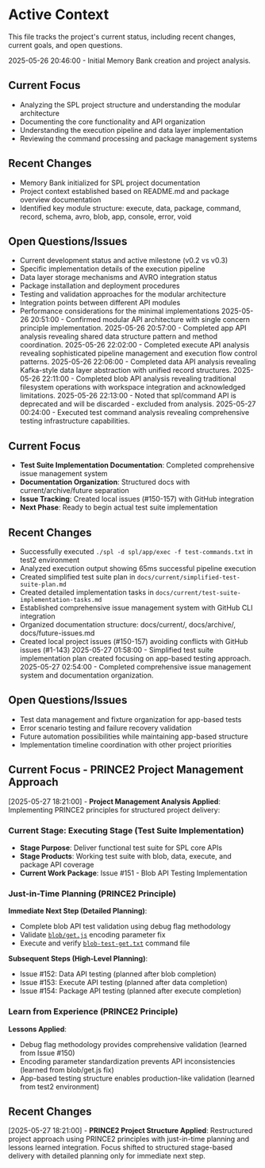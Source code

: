# Active Context

This file tracks the project's current status, including recent changes, current goals, and open questions.

2025-05-26 20:46:00 - Initial Memory Bank creation and project analysis.

## Current Focus

- Analyzing the SPL project structure and understanding the modular architecture
- Documenting the core functionality and API organization
- Understanding the execution pipeline and data layer implementation
- Reviewing the command processing and package management systems

## Recent Changes

- Memory Bank initialized for SPL project documentation
- Project context established based on README.md and package overview documentation
- Identified key module structure: execute, data, package, command, record, schema, avro, blob, app, console, error, void

## Open Questions/Issues

- Current development status and active milestone (v0.2 vs v0.3)
- Specific implementation details of the execution pipeline
- Data layer storage mechanisms and AVRO integration status
- Package installation and deployment procedures
- Testing and validation approaches for the modular architecture
- Integration points between different API modules
- Performance considerations for the minimal implementations
2025-05-26 20:51:00 - Confirmed modular API architecture with single concern principle implementation.
2025-05-26 20:57:00 - Completed app API analysis revealing shared data structure pattern and method coordination.
2025-05-26 22:02:00 - Completed execute API analysis revealing sophisticated pipeline management and execution flow control patterns.
2025-05-26 22:06:00 - Completed data API analysis revealing Kafka-style data layer abstraction with unified record structures.
2025-05-26 22:11:00 - Completed blob API analysis revealing traditional filesystem operations with workspace integration and acknowledged limitations.
2025-05-26 22:13:00 - Noted that spl/command API is deprecated and will be discarded - excluded from analysis.
2025-05-27 00:24:00 - Executed test command analysis revealing comprehensive testing infrastructure capabilities.

## Current Focus

- **Test Suite Implementation Documentation**: Completed comprehensive issue management system
- **Documentation Organization**: Structured docs with current/archive/future separation
- **Issue Tracking**: Created local issues (#150-157) with GitHub integration
- **Next Phase**: Ready to begin actual test suite implementation

## Recent Changes

- Successfully executed `./spl -d spl/app/exec -f test-commands.txt` in test2 environment
- Analyzed execution output showing 65ms successful pipeline execution
- Created simplified test suite plan in `docs/current/simplified-test-suite-plan.md`
- Created detailed implementation tasks in `docs/current/test-suite-implementation-tasks.md`
- Established comprehensive issue management system with GitHub CLI integration
- Organized documentation structure: docs/current/, docs/archive/, docs/future-issues.md
- Created local project issues (#150-157) avoiding conflicts with GitHub issues (#1-143)
2025-05-27 01:58:00 - Simplified test suite implementation plan created focusing on app-based testing approach.
2025-05-27 02:54:00 - Completed comprehensive issue management system and documentation organization.

## Open Questions/Issues

- Test data management and fixture organization for app-based tests
- Error scenario testing and failure recovery validation
- Future automation possibilities while maintaining app-based structure
- Implementation timeline coordination with other project priorities
## Current Focus - PRINCE2 Project Management Approach

[2025-05-27 18:21:00] - **Project Management Analysis Applied**: Implementing PRINCE2 principles for structured project delivery:

### Current Stage: Executing Stage (Test Suite Implementation)
- **Stage Purpose**: Deliver functional test suite for SPL core APIs
- **Stage Products**: Working test suite with blob, data, execute, and package API coverage
- **Current Work Package**: Issue #151 - Blob API Testing Implementation

### Just-in-Time Planning (PRINCE2 Principle)
**Immediate Next Step (Detailed Planning)**:
- Complete blob API test validation using debug flag methodology
- Validate [`blob/get.js`](modules/spl/blob/get.js) encoding parameter fix
- Execute and verify [`blob-test-get.txt`](spl/apps/test-suite/batches/blob-test-get.txt) command file

**Subsequent Steps (High-Level Planning)**:
- Issue #152: Data API testing (planned after blob completion)
- Issue #153: Execute API testing (planned after data completion)
- Issue #154: Package API testing (planned after execute completion)

### Learn from Experience (PRINCE2 Principle)
**Lessons Applied**:
- Debug flag methodology provides comprehensive validation (learned from Issue #150)
- Encoding parameter standardization prevents API inconsistencies (learned from blob/get.js fix)
- App-based testing structure enables production-like validation (learned from test2 environment)

## Recent Changes

[2025-05-27 18:21:00] - **PRINCE2 Project Structure Applied**: Restructured project approach using PRINCE2 principles with just-in-time planning and lessons learned integration. Focus shifted to structured stage-based delivery with detailed planning only for immediate next step.